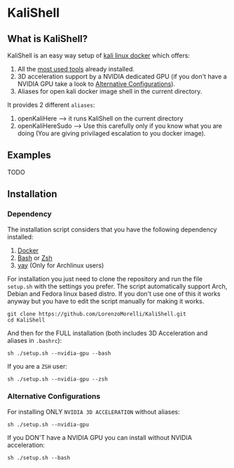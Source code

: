 # KaliShell
## What is KaliShell?
KaliShell is an easy way setup of [kali linux docker](https://hub.docker.com/r/kalilinux/kali-rolling) which offers:
1. All the [most used tools](https://www.kali.org/tools/kali-meta/#kali-linux-headless) already installed.
2. 3D acceleration support by a NVIDIA dedicated GPU (if you don't have a NVIDIA GPU take a look to [Alternative Configurations](#alternative-configurations)).
3. Aliases for open kali docker image shell in the current directory.

It provides 2 different `aliases`:
1. openKaliHere --> it runs KaliShell on the current directory
2. openKaliHereSudo --> Use this carefully only if you know what you are doing (You are giving privilaged escalation to you docker image).

## Examples
TODO

## Installation
### Dependency
The installation script considers that you have the following dependency installed:
1. [Docker](https://www.docker.com/)
2. [Bash](https://www.gnu.org/software/bash/) or [Zsh](https://www.zsh.org/)
3. [yay](https://github.com/Jguer/yay) (Only for Archlinux users)

For installation you just need to clone the repository and run the file `setup.sh` with the settings you prefer.
The script automatically support Arch, Debian and Fedora linux based distro. If you don't use one of this it works anyway but you have to edit the script manually for making it works.

```
git clone https://github.com/LorenzoMorelli/KaliShell.git
cd KaliShell
```
And then for the FULL installation (both includes 3D Acceleration and aliases in `.bashrc`):
```
sh ./setup.sh --nvidia-gpu --bash
```
If you are a `ZSH` user:
```
sh ./setup.sh --nvidia-gpu --zsh
```

### Alternative Configurations
For installing ONLY `NVIDIA 3D ACCELERATION` without aliases:
```
sh ./setup.sh --nvidia-gpu
```
If you DON'T have a NVIDIA GPU you can install without NVIDIA acceleration:
```
sh ./setup.sh --bash
```
